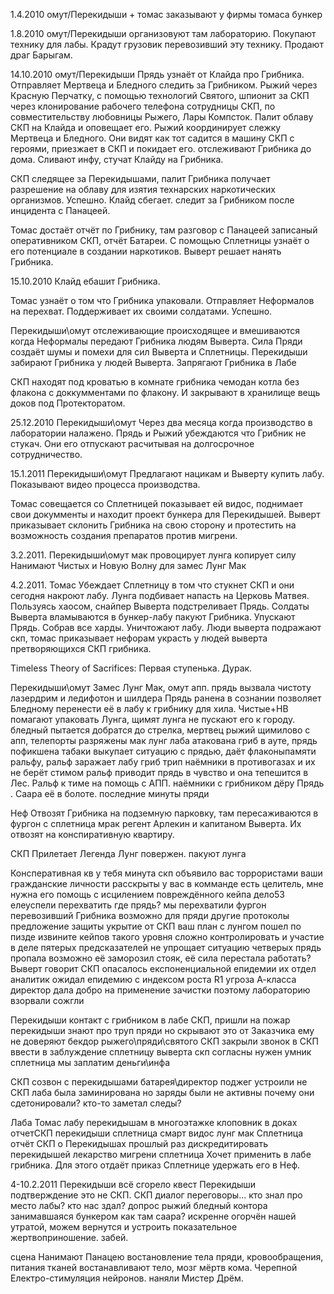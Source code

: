 1.4.2010
омут/Перекидыши + томас
	заказывают у фирмы томаса бункер 

1.8.2010
омут/Перекидыши
	организовуют там лабораторию. Покупают технику для лабы. Крадут грузовик перевозивший эту технику. Продают драг Барыгам.

14.10.2010
омут/Перекидыши 
	Прядь узнаёт от Клайда про Грибника. Отправляет Мертвеца и Бледного следить за Грибником. Рыжий через Красную Перчатку, с помощью технологий Святого, шпионит за СКП через клонирование рабочего телефона сотрудницы СКП, по совместительству любовницы Рыжего, Лары Компсток. Палит облаву СКП на Клайда и оповещает его. Рыжий координирует слежку Мертвеца и Бледного. Они видят как тот садится в машину СКП с героями, приезжает в СКП и покидает его.
	отслеживают Грибника до дома. Сливают инфу, cтучат Клайду на Грибника.

СКП
	следящее за Перекидышами, палит Грибника получает разрешение на облаву для изятия технарских наркотических организмов. Успешно. Клайд сбегает.
	следит за Грибником после инцидента с Панацеей.

Томас
	достаёт отчёт по Грибнику, там разговор с Панацеей записаный оперативником СКП, отчёт Батареи. С помощью Сплетницы узнаёт о его потенциале в создании наркотиков. Выверт решает нанять Грибника.

15.10.2010
Клайд
	ебашит Грибника.

Томас
	узнаёт о том что Грибника упаковали. Отправляет Неформалов на перехват. Поддерживает их своими солдатами. Успешно.

Перекидыши\омут
	отслеживающие происходящее и вмешиваются когда Неформалы передают Грибника людям Выверта. Сила Пряди создаёт шумы и помехи для сил Выверта и Сплетницы. Перекидыши забирают Грибника у людей Выверта.
	Запрягают Грибника в Лабе

СКП
	находят под кроватью в комнате грибника чемодан котла без флакона с доккумментами по флакону. И закрывают в хранилище вещь доков под Протекторатом.

25.12.2010
Перекидыши\омут
	Через два месяца когда производство в лаборатории налажено. Прядь и Рыжий убеждаются что Грибник не стукач. Они его отпускают расчитывая на долгосрочное сотрудничество.

15.1.2011
Перекидыши\омут
	Предлагают нацикам и Выверту купить лабу. Показывают видео процесса производства. 

Томас
	совещается со Сплетницей показывает ей видос, поднимает свои докумменты и находит проект бункера для Перекидышей.
	Выверт приказывает склонить Грибника на свою сторону и протестить на возможность создания препаратов против мигрени.

3.2.2011.
Перекидыши\омут
	мак провоцирует лунга копирует силу
	Нанимают Чистых и Новую Волну для замес Лунг Мак

4.2.2011.
Томас
	Убеждает Сплетницу в том что стукнет СКП и они сегодня накроют лабу.
	Лунга подбивает напасть на Церковь Матвея.
	Пользуясь хаосом, снайпер Выверта подстреливает Прядь.
	Солдаты Выверта вламываются в бункер-лабу пакуют Грибника.
	Упускают Прядь.
	Cобрав все харды. Уничтожают лабу. 
	Люди выверта подражают скп, томас приказывает нефорам украсть у людей выверта претворяющихся СКП грибника.

Timeless Theory of Sacrifices: Первая ступенька. Дурак.

Перекидыши\омут
	Замес Лунг Мак, омут апп.
	прядь вызвала чистоту лазердрим и ледифотон и шилдера
	Прядь ранена в сознании позволяет Бледному перенести её в лабу к грибнику для хила.
	Чистые+НВ помагают упаковать Лунга, щимят лунга не пускают его к городу. 
	бледный пытается добратся до стрелка, мертвец рыжий щимилово с апп, телепорты разряжены
	мак лунг
	лаба атакована гриб в ауте, прядь пофикшена
	табаки выкупает ситуацию с прядью, 	даёт флаконыпамяти ральфу, ральф заражает лабу	гриб трип
	наёмники в противогазах и их не берёт
	стимом ральф приводит прядь в чувство и она тепешится в Лес.
	Ральф к тиме на помощь с АПП.
	наёмники с грибником дёру
	Прядь . Саара её  в болоте. 	последние минуты пряди

Неф
	Отвозят Грибника на подземную парковку, там пересаживаются в фургон с сплетница мрак регент Арлекин и капитаном Выверта.
	Их отвозят на конспиративную квартиру.

СКП
	Прилетает Легенда Лунг повержен.
	пакуют лунга


Консперативная кв
	у тебя минута
	скп объявило вас торрористами ваши гражданские личности расскрыты у вас в комманде есть целитель, мне нужна его помощь с исцилением повреждённого кейпа дело53
	елеуспели перехватить
	где прядь?
	мы перехватили фургон перевозивший Грибника
	возможно для пряди другие протоколы
	предложение защиты укрытие от СКП
	ваш план с лунгом пошел по пизде извините кейпов такого уровня сложно контролировать и участие в деле пятерых предсказателей не упрощает ситуацию
	четверых прядь пропала
	возможно её заморозил стояк, её сила перестала работать?
	Выверт говорит СКП опасалось експоненциальной епидемии их отдел аналитик ожидал епидемию с индексом роста R1 угроза А-класса директор дала добро на применение зачистки поэтому лабораторию взорвали сожгли

Перекидыши
	контакт с грибником
	в лабе СКП, пришли на пожар
		перекидыши знают про труп пряди но скрывают это от Заказчика ему не доверяют
	бекдор рыжего\пряди\святого СКП закрыли
	звонок в СКП ввести в заблуждение сплетницу выверта скп
	согласны	нужен умник сплетница мы заплатим деньги\инфа

СКП
	созвон с перекидышами батарея\директор
	поджег устроили не СКП
		лаба была заминирована но заряды были не активны
		почему они сдетонировали?
		кто-то заметал следы?

Лаба Томас
	лабу перекидышам в многоэтажке клоповник в доках
		отчетСКП перекидыши
		сплетница смарт видос лунг мак
	Сплетница отчёт СКП о Перекидышах прошлый раз дискредитировать перекидышей 
	лекарство мигрени сплетница 
	Хочет применить в лабе грибника. Для этого отдаёт приказ Сплетнице удержать его в Неф.

4-10.2.2011
Перекидыши
	всё сгорело квест Перекидыши
	подтверждение это не СКП. СКП диалог переговоры...
	кто знал про место лабы? кто нас здал? допрос рыжий бледный 
	контора занимавшаяся бункером
	как там саара? искренне огорчён нашей утратой, можем вернутся и устроить показательное жертвоприношение. забей.

сцена
	Нанимают Панацею
		востановление тела пряди, кровообращения, питания тканей
		востанавливают тело, мозг мёртв кома. Черепной Електро-стимуляция нейронов. наняли Мистер Дрём.